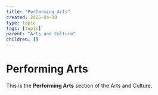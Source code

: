 ```yaml
---
title: "Performing Arts"
created: 2025-04-30
type: topic
tags: [topic]
parent: "Arts and Culture"
children: []
---
```


# Performing Arts

This is the **Performing Arts** section of the Arts and Culture.
